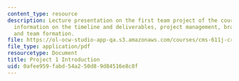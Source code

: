 ```yaml
---
content_type: resource
description: Lecture presentation on the first team project of the course. Includes
  information on the timeline and deliverables, project management, brainstorming,
  and team formation.
file: https://ol-ocw-studio-app-qa.s3.amazonaws.com/courses/cms-611j-creating-video-games-fall-2014/0afee959fabd54a250d89d84516e8c8f_MITCMS_611JF14_Project1Intr.pdf
file_type: application/pdf
resourcetype: Document
title: Project 1 Introduction
uid: 0afee959-fabd-54a2-50d8-9d84516e8c8f
---
```

